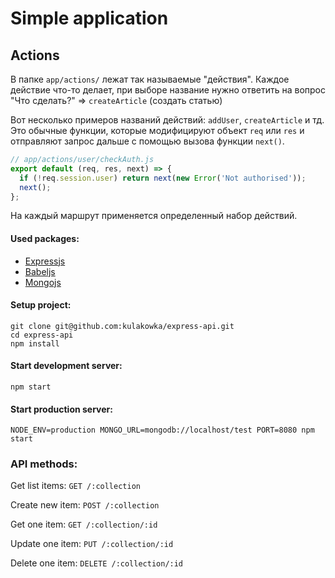 # Simple application 


## Actions

В папке `app/actions/` лежат так называемые "действия". 
Каждое действие что-то делает, при выборе название нужно ответить на вопрос "Что сделать?" => `createArticle` (создать статью)

Вот несколько примеров названий действий: `addUser`, `createArticle` и тд.
Это обычные функции, которые модифицируют объект `req` или `res` 
и отправляют запрос дальше с помощью вызова функции `next()`. 

```javascript
// app/actions/user/checkAuth.js
export default (req, res, next) => {
  if (!req.session.user) return next(new Error('Not authorised'));
  next();
};
```

На каждый маршрут применяется определенный набор действий.






#### Used packages:
- [Expressjs](http://expressjs.com)
- [Babeljs](https://babeljs.io)
- [Mongojs](http://mafintosh.github.io/mongojs/)

#### Setup project:
```
git clone git@github.com:kulakowka/express-api.git
cd express-api
npm install
```

#### Start development server: 
```
npm start
```

#### Start production server: 
```
NODE_ENV=production MONGO_URL=mongodb://localhost/test PORT=8080 npm start
```

### API methods:

Get list items:
`GET /:collection`

Create new item:
`POST /:collection`

Get one item:
`GET /:collection/:id`

Update one item:
`PUT /:collection/:id`

Delete one item:
`DELETE /:collection/:id`
